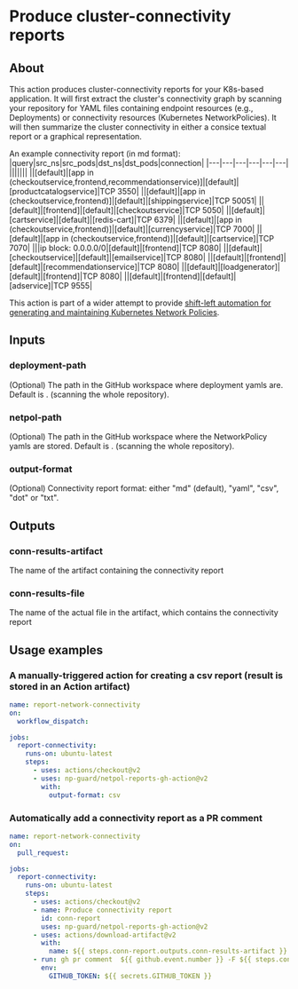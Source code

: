 # Produce cluster-connectivity reports
## About
This action produces cluster-connectivity reports for your K8s-based application. It will first extract the cluster's connectivity graph by scanning your repository for YAML files containing endpoint resources (e.g., Deployments) or connectivity resources (Kubernetes NetworkPolicies). It will then summarize the cluster connectivity in either a consice textual report or a graphical representation.

An example connectivity report (in md format):
|query|src_ns|src_pods|dst_ns|dst_pods|connection|
|---|---|---|---|---|---|
|||||||
||[default]|[app in (checkoutservice,frontend,recommendationservice)]|[default]|[productcatalogservice]|TCP 3550|
||[default]|[app in (checkoutservice,frontend)]|[default]|[shippingservice]|TCP 50051|
||[default]|[frontend]|[default]|[checkoutservice]|TCP 5050|
||[default]|[cartservice]|[default]|[redis-cart]|TCP 6379|
||[default]|[app in (checkoutservice,frontend)]|[default]|[currencyservice]|TCP 7000|
||[default]|[app in (checkoutservice,frontend)]|[default]|[cartservice]|TCP 7070|
|||ip block: 0.0.0.0/0|[default]|[frontend]|TCP 8080|
||[default]|[checkoutservice]|[default]|[emailservice]|TCP 8080|
||[default]|[frontend]|[default]|[recommendationservice]|TCP 8080|
||[default]|[loadgenerator]|[default]|[frontend]|TCP 8080|
||[default]|[frontend]|[default]|[adservice]|TCP 9555|

This action is part of a wider attempt to provide [shift-left automation for generating and maintaining Kubernetes Network Policies](https://np-guard.github.io/).

## Inputs
### deployment-path
(Optional) The path in the GitHub workspace where deployment yamls are. Default is . (scanning the whole repository).
### netpol-path
(Optional) The path in the GitHub workspace where the NetworkPolicy yamls are stored. Default is . (scanning the whole repository).
### output-format
(Optional) Connectivity report format: either "md" (default), "yaml", "csv", "dot" or "txt".
## Outputs
### conn-results-artifact
The name of the artifact containing the connectivity report
### conn-results-file
The name of the actual file in the artifact, which contains the connectivity report
## Usage examples
### A manually-triggered action for creating a csv report (result is stored in an Action artifact)
```yaml
name: report-network-connectivity
on:
  workflow_dispatch:

jobs:
  report-connectivity:
    runs-on: ubuntu-latest
    steps:
      - uses: actions/checkout@v2
      - uses: np-guard/netpol-reports-gh-action@v2
        with:
          output-format: csv
```
### Automatically add a connectivity report as a PR comment
```yaml
name: report-network-connectivity
on:
  pull_request:

jobs:
  report-connectivity:
    runs-on: ubuntu-latest
    steps:
      - uses: actions/checkout@v2
      - name: Produce connectivity report
        id: conn-report
        uses: np-guard/netpol-reports-gh-action@v2
      - uses: actions/download-artifact@v2
        with:
          name: ${{ steps.conn-report.outputs.conn-results-artifact }}
      - run: gh pr comment  ${{ github.event.number }} -F ${{ steps.conn-report.outputs.conn-results-file }}
        env:
          GITHUB_TOKEN: ${{ secrets.GITHUB_TOKEN }}
```

